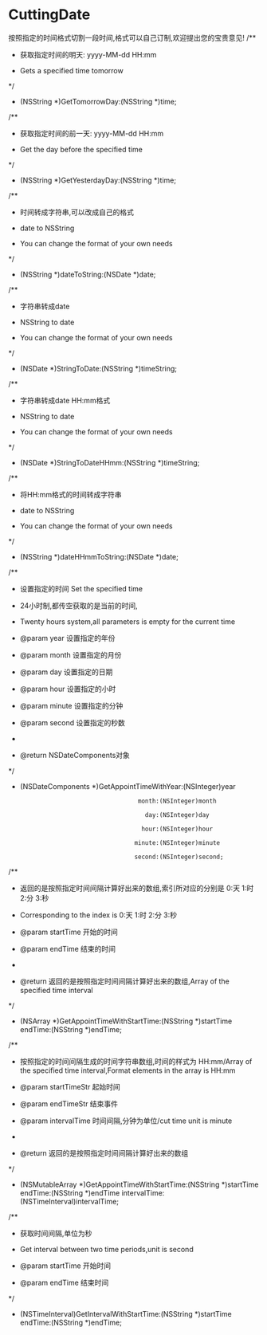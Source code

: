 # CuttingDate

按照指定的时间格式切割一段时间,格式可以自己订制,欢迎提出您的宝贵意见!
/**

 *  获取指定时间的明天: yyyy-MM-dd HH:mm

 *  Gets a specified time tomorrow

 */

+ (NSString *)GetTomorrowDay:(NSString *)time;



/**

 *  获取指定时间的前一天: yyyy-MM-dd HH:mm

 *  Get the day before the specified time

 */

+ (NSString *)GetYesterdayDay:(NSString *)time;





/**

 *  时间转成字符串,可以改成自己的格式

 *  date to NSString

 *  You can change the format of your own needs

 */

+ (NSString *)dateToString:(NSDate *)date;



/**

 *  字符串转成date

 *  NSString to date

 *  You can change the format of your own needs

 */

+ (NSDate *)StringToDate:(NSString *)timeString;





/**

 *  字符串转成date HH:mm格式

 *  NSString to date

 *  You can change the format of your own needs

 */

+ (NSDate *)StringToDateHHmm:(NSString *)timeString;



/**

 *  将HH:mm格式的时间转成字符串

 *  date to NSString

 *  You can change the format of your own needs

 */

+ (NSString *)dateHHmmToString:(NSDate *)date;



/**

 *  设置指定的时间 Set the specified time

 *  24小时制,都传空获取的是当前的时间,

 *  Twenty hours system,all parameters is empty for the current time

 *  @param year   设置指定的年份

 *  @param month  设置指定的月份

 *  @param day    设置指定的日期

 *  @param hour   设置指定的小时

 *  @param minute 设置指定的分钟

 *  @param second 设置指定的秒数

 *

 *  @return NSDateComponents对象

 */

+ (NSDateComponents *)GetAppointTimeWithYear:(NSInteger)year

                                       month:(NSInteger)month

                                         day:(NSInteger)day

                                        hour:(NSInteger)hour

                                      minute:(NSInteger)minute

                                      second:(NSInteger)second;



/**

 *  返回的是按照指定时间间隔计算好出来的数组,索引所对应的分别是 0:天 1:时 2:分 3:秒

 *  Corresponding to the index is 0:天 1:时 2:分 3:秒

 *  @param startTime 开始的时间

 *  @param endTime   结束的时间

 *

 *  @return 返回的是按照指定时间间隔计算好出来的数组,Array of the specified time interval

 */

+ (NSArray *)GetAppointTimeWithStartTime:(NSString *)startTime endTime:(NSString *)endTime;





/**

 *  按照指定的时间间隔生成的时间字符串数组,时间的样式为 HH:mm/Array of the specified time interval,Format elements in the array is HH:mm

 *  @param startTimeStr 起始时间

 *  @param endTimeStr   结束事件

 *  @param intervalTime 时间间隔,分钟为单位/cut time unit is minute

 *

 *  @return 返回的是按照指定时间间隔计算好出来的数组

 */

+ (NSMutableArray *)GetAppointTimeWithStartTime:(NSString *)startTime endTime:(NSString *)endTime intervalTime:(NSTimeInterval)intervalTime;



/**

 *  获取时间间隔,单位为秒

 *  Get interval between two time periods,unit is second

 *  @param startTime 开始时间

 *  @param endTime   结束时间

 */

+ (NSTimeInterval)GetIntervalWithStartTime:(NSString *)startTime endTime:(NSString *)endTime;
